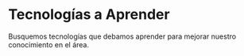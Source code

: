 # Tecnologías a Aprender

Busquemos tecnologías que debamos aprender para mejorar nuestro conocimiento en el área.